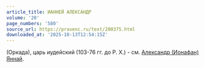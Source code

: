 ```yaml
---
article_title: ИАННЕЙ АЛЕКСАНДР
volume: '20'
page_numbers: '580'
source_url: https://pravenc.ru/text/200375.html
downloaded_at: '2025-10-13T12:54:15Z'
---
```


(Оркада), царь иудейский (103-76 гг. до Р. Х.) - см. [Александр (Ионафан) Яннай](<https://pravenc.ru/text/Александр (Ионафан) Яннай.html>).
